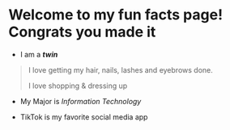 # Welcome to my fun facts page! Congrats you made it
- I am a ***twin***
> I love getting my hair, nails, lashes and eyebrows done.
>
> I love shopping & dressing up

- My Major is *Information Technology*

- TikTok is my favorite social media app

